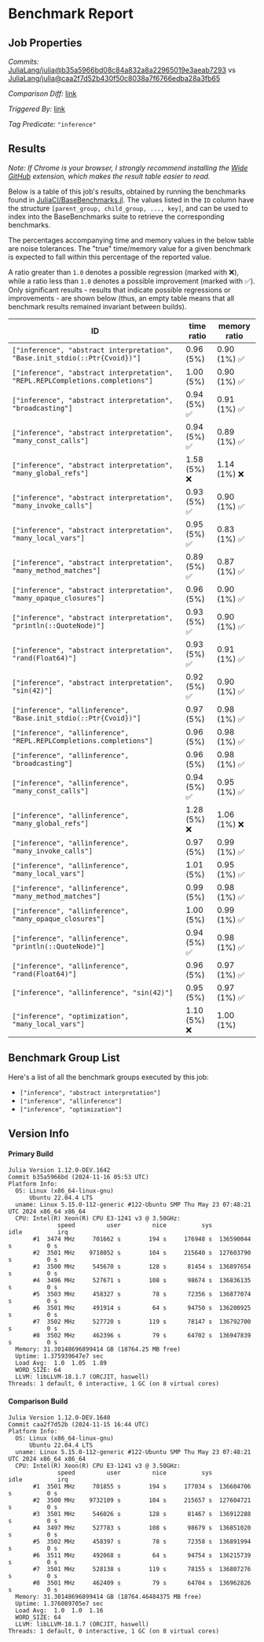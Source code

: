 # Benchmark Report

## Job Properties

*Commits:* [JuliaLang/julia@b35a5966bd08c84a832a8a22965019e3aeab7293](https://github.com/JuliaLang/julia/commit/b35a5966bd08c84a832a8a22965019e3aeab7293) vs [JuliaLang/julia@caa2f7d52b430f50c8038a7f6766edba28a3fb65](https://github.com/JuliaLang/julia/commit/caa2f7d52b430f50c8038a7f6766edba28a3fb65)

*Comparison Diff:* [link](https://github.com/JuliaLang/julia/compare/caa2f7d52b430f50c8038a7f6766edba28a3fb65..b35a5966bd08c84a832a8a22965019e3aeab7293)

*Triggered By:* [link](https://github.com/JuliaLang/julia/pull/56572#issuecomment-2480421394)

*Tag Predicate:* `"inference"`

## Results

*Note: If Chrome is your browser, I strongly recommend installing the [Wide GitHub](https://chrome.google.com/webstore/detail/wide-github/kaalofacklcidaampbokdplbklpeldpj?hl=en)
extension, which makes the result table easier to read.*

Below is a table of this job's results, obtained by running the benchmarks found in
[JuliaCI/BaseBenchmarks.jl](https://github.com/JuliaCI/BaseBenchmarks.jl). The values
listed in the `ID` column have the structure `[parent_group, child_group, ..., key]`,
and can be used to index into the BaseBenchmarks suite to retrieve the corresponding
benchmarks.

The percentages accompanying time and memory values in the below table are noise tolerances. The "true"
time/memory value for a given benchmark is expected to fall within this percentage of the reported value.

A ratio greater than `1.0` denotes a possible regression (marked with :x:), while a ratio less
than `1.0` denotes a possible improvement (marked with :white_check_mark:). Only significant results - results
that indicate possible regressions or improvements - are shown below (thus, an empty table means that all
benchmark results remained invariant between builds).

| ID | time ratio | memory ratio |
|----|------------|--------------|
| `["inference", "abstract interpretation", "Base.init_stdio(::Ptr{Cvoid})"]` | 0.96 (5%)  | 0.90 (1%) :white_check_mark: |
| `["inference", "abstract interpretation", "REPL.REPLCompletions.completions"]` | 1.00 (5%)  | 0.90 (1%) :white_check_mark: |
| `["inference", "abstract interpretation", "broadcasting"]` | 0.94 (5%) :white_check_mark: | 0.91 (1%) :white_check_mark: |
| `["inference", "abstract interpretation", "many_const_calls"]` | 0.94 (5%) :white_check_mark: | 0.89 (1%) :white_check_mark: |
| `["inference", "abstract interpretation", "many_global_refs"]` | 1.58 (5%) :x: | 1.14 (1%) :x: |
| `["inference", "abstract interpretation", "many_invoke_calls"]` | 0.93 (5%) :white_check_mark: | 0.90 (1%) :white_check_mark: |
| `["inference", "abstract interpretation", "many_local_vars"]` | 0.95 (5%) :white_check_mark: | 0.83 (1%) :white_check_mark: |
| `["inference", "abstract interpretation", "many_method_matches"]` | 0.89 (5%) :white_check_mark: | 0.87 (1%) :white_check_mark: |
| `["inference", "abstract interpretation", "many_opaque_closures"]` | 0.96 (5%)  | 0.90 (1%) :white_check_mark: |
| `["inference", "abstract interpretation", "println(::QuoteNode)"]` | 0.93 (5%) :white_check_mark: | 0.90 (1%) :white_check_mark: |
| `["inference", "abstract interpretation", "rand(Float64)"]` | 0.93 (5%) :white_check_mark: | 0.91 (1%) :white_check_mark: |
| `["inference", "abstract interpretation", "sin(42)"]` | 0.92 (5%) :white_check_mark: | 0.90 (1%) :white_check_mark: |
| `["inference", "allinference", "Base.init_stdio(::Ptr{Cvoid})"]` | 0.97 (5%)  | 0.98 (1%) :white_check_mark: |
| `["inference", "allinference", "REPL.REPLCompletions.completions"]` | 0.96 (5%)  | 0.98 (1%) :white_check_mark: |
| `["inference", "allinference", "broadcasting"]` | 0.96 (5%)  | 0.98 (1%) :white_check_mark: |
| `["inference", "allinference", "many_const_calls"]` | 0.94 (5%) :white_check_mark: | 0.95 (1%) :white_check_mark: |
| `["inference", "allinference", "many_global_refs"]` | 1.28 (5%) :x: | 1.06 (1%) :x: |
| `["inference", "allinference", "many_invoke_calls"]` | 0.97 (5%)  | 0.99 (1%) :white_check_mark: |
| `["inference", "allinference", "many_local_vars"]` | 1.01 (5%)  | 0.95 (1%) :white_check_mark: |
| `["inference", "allinference", "many_method_matches"]` | 0.99 (5%)  | 0.98 (1%) :white_check_mark: |
| `["inference", "allinference", "many_opaque_closures"]` | 1.00 (5%)  | 0.99 (1%) :white_check_mark: |
| `["inference", "allinference", "println(::QuoteNode)"]` | 0.94 (5%) :white_check_mark: | 0.98 (1%) :white_check_mark: |
| `["inference", "allinference", "rand(Float64)"]` | 0.96 (5%)  | 0.97 (1%) :white_check_mark: |
| `["inference", "allinference", "sin(42)"]` | 0.95 (5%)  | 0.97 (1%) :white_check_mark: |
| `["inference", "optimization", "many_local_vars"]` | 1.10 (5%) :x: | 1.00 (1%)  |

## Benchmark Group List

Here's a list of all the benchmark groups executed by this job:

- `["inference", "abstract interpretation"]`
- `["inference", "allinference"]`
- `["inference", "optimization"]`

## Version Info

#### Primary Build

```
Julia Version 1.12.0-DEV.1642
Commit b35a5966bd (2024-11-16 05:53 UTC)
Platform Info:
  OS: Linux (x86_64-linux-gnu)
      Ubuntu 22.04.4 LTS
  uname: Linux 5.15.0-112-generic #122-Ubuntu SMP Thu May 23 07:48:21 UTC 2024 x86_64 x86_64
  CPU: Intel(R) Xeon(R) CPU E3-1241 v3 @ 3.50GHz: 
              speed         user         nice          sys         idle          irq
       #1  3474 MHz     701662 s        194 s     176948 s  136590044 s          0 s
       #2  3501 MHz    9718052 s        104 s     215640 s  127603790 s          0 s
       #3  3500 MHz     545670 s        128 s      81454 s  136897654 s          0 s
       #4  3496 MHz     527671 s        108 s      98674 s  136836135 s          0 s
       #5  3503 MHz     458327 s         78 s      72356 s  136877074 s          0 s
       #6  3501 MHz     491914 s         64 s      94750 s  136200925 s          0 s
       #7  3502 MHz     527720 s        119 s      78147 s  136792700 s          0 s
       #8  3502 MHz     462396 s         79 s      64702 s  136947839 s          0 s
  Memory: 31.30148696899414 GB (18764.25 MB free)
  Uptime: 1.375939647e7 sec
  Load Avg:  1.0  1.05  1.89
  WORD_SIZE: 64
  LLVM: libLLVM-18.1.7 (ORCJIT, haswell)
Threads: 1 default, 0 interactive, 1 GC (on 8 virtual cores)

```

#### Comparison Build

```
Julia Version 1.12.0-DEV.1640
Commit caa2f7d52b (2024-11-15 16:44 UTC)
Platform Info:
  OS: Linux (x86_64-linux-gnu)
      Ubuntu 22.04.4 LTS
  uname: Linux 5.15.0-112-generic #122-Ubuntu SMP Thu May 23 07:48:21 UTC 2024 x86_64 x86_64
  CPU: Intel(R) Xeon(R) CPU E3-1241 v3 @ 3.50GHz: 
              speed         user         nice          sys         idle          irq
       #1  3501 MHz     701855 s        194 s     177034 s  136604706 s          0 s
       #2  3500 MHz    9732109 s        104 s     215657 s  127604721 s          0 s
       #3  3501 MHz     546026 s        128 s      81467 s  136912288 s          0 s
       #4  3497 MHz     527783 s        108 s      98679 s  136851020 s          0 s
       #5  3502 MHz     458397 s         78 s      72358 s  136891994 s          0 s
       #6  3511 MHz     492068 s         64 s      94754 s  136215739 s          0 s
       #7  3501 MHz     528138 s        119 s      78155 s  136807276 s          0 s
       #8  3501 MHz     462409 s         79 s      64704 s  136962826 s          0 s
  Memory: 31.30148696899414 GB (18764.46484375 MB free)
  Uptime: 1.376089705e7 sec
  Load Avg:  1.0  1.0  1.16
  WORD_SIZE: 64
  LLVM: libLLVM-18.1.7 (ORCJIT, haswell)
Threads: 1 default, 0 interactive, 1 GC (on 8 virtual cores)

```
